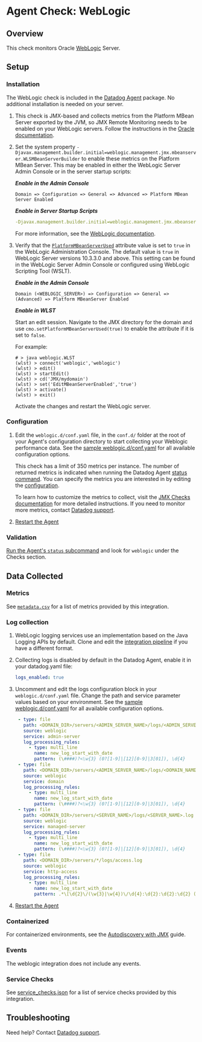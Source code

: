 # Agent Check: WebLogic

## Overview

This check monitors Oracle [WebLogic][1] Server. 

## Setup

### Installation

The WebLogic check is included in the [Datadog Agent][2] package.
No additional installation is needed on your server.

1. This check is JMX-based and collects metrics from the Platform MBean Server exported by the JVM, so JMX Remote Monitoring needs to be enabled on your WebLogic servers. Follow the instructions in the [Oracle documentation][9].

2. Set the system property `-Djavax.management.builder.initial=weblogic.management.jmx.mbeanserver.WLSMBeanServerBuilder` to enable these metrics on the Platform MBean Server. This may be enabled in either the WebLogic Server Admin Console or in the server startup scripts:


   _**Enable in the Admin Console**_

   ```
   Domain => Configuration => General => Advanced => Platform MBean Server Enabled
   ```

   _**Enable in Server Startup Scripts**_
 
   ```yaml
   -Djavax.management.builder.initial=weblogic.management.jmx.mbeanserver.WLSMBeanServerBuilder
   ```
      
   For more information, see the [WebLogic documentation][14].


3. Verify that the [`PlatformMBeanServerUsed`][10] attribute value is set to `true` in the WebLogic Administration Console. The default value is `true` in WebLogic Server versions 10.3.3.0 and above. This setting can be found in the WebLogic Server Admin Console or configured using WebLogic Scripting Tool (WSLT). 

   _**Enable in the Admin Console**_

   ```
   Domain (<WEBLOGIC_SERVER>) => Configuration => General => (Advanced) => Platform MBeanServer Enabled
   ```
   
   _**Enable in WLST**_

   Start an edit session. Navigate to the JMX directory for the domain and use `cmo.setPlatformMBeanServerUsed(true)` to enable the attribute if it is set to `false`.

   For example:
   ```
   # > java weblogic.WLST
   (wlst) > connect('weblogic','weblogic')
   (wlst) > edit()
   (wlst) > startEdit()
   (wlst) > cd('JMX/mydomain')
   (wlst) > set('EditMBeanServerEnabled','true')
   (wlst) > activate()
   (wlst) > exit()
   ```

   Activate the changes and restart the WebLogic server.

### Configuration

1. Edit the `weblogic.d/conf.yaml` file, in the `conf.d/` folder at the root of your
   Agent's configuration directory to start collecting your Weblogic performance data.
   See the [sample weblogic.d/conf.yaml][3] for all available configuration options.

   This check has a limit of 350 metrics per instance. The number of returned metrics is indicated when running the Datadog Agent [status command][4].
   You can specify the metrics you are interested in by editing the [configuration][3].
   
   To learn how to customize the metrics to collect, visit the [JMX Checks documentation][5] for more detailed instructions.
   If you need to monitor more metrics, contact [Datadog support][6].

3. [Restart the Agent][7]

### Validation

[Run the Agent's `status` subcommand][4] and look for `weblogic` under the Checks section.

## Data Collected

### Metrics

See [`metadata.csv`][11] for a list of metrics provided by this integration.  

### Log collection

1. WebLogic logging services use an implementation based on the Java Logging APIs by default. Clone and edit the [integration pipeline][12] if you have a different format.

2. Collecting logs is disabled by default in the Datadog Agent, enable it in your datadog.yaml file:
   ```yaml
   logs_enabled: true
   ```
   
3. Uncomment and edit the logs configuration block in your `weblogic.d/conf.yaml` file. Change the path and service parameter values based on your environment. See the [sample weblogic.d/conf.yaml][3] for all available configuration options.
   ```yaml
    - type: file
      path: <DOMAIN_DIR>/servers/<ADMIN_SERVER_NAME>/logs/<ADMIN_SERVER_NAME>.log
      source: weblogic
      service: admin-server
      log_processing_rules:
        - type: multi_line
          name: new_log_start_with_date
          pattern: (\####)?<\w{3} (0?[1-9]|[12][0-9]|3[01]), \d{4}
    - type: file
      path: <DOMAIN_DIR>/servers/<ADMIN_SERVER_NAME>/logs/<DOMAIN_NAME>.log
      source: weblogic
      service: domain
      log_processing_rules:
        - type: multi_line
          name: new_log_start_with_date
          pattern: (\####)?<\w{3} (0?[1-9]|[12][0-9]|3[01]), \d{4}
    - type: file
      path: <DOMAIN_DIR>/servers/<SERVER_NAME>/logs/<SERVER_NAME>.log
      source: weblogic
      service: managed-server
      log_processing_rules:
        - type: multi_line
          name: new_log_start_with_date
          pattern: (\####)?<\w{3} (0?[1-9]|[12][0-9]|3[01]), \d{4}
    - type: file
      path: <DOMAIN_DIR>/servers/*/logs/access.log 
      source: weblogic
      service: http-access
      log_processing_rules:
        - type: multi_line
          name: new_log_start_with_date
          pattern: .*\[\d{2}\/(\w{3}|\w{4})\/\d{4}:\d{2}:\d{2}:\d{2} (\+|-)\d{4}\]
   ```
4. [Restart the Agent][7]

### Containerized
For containerized environments, see the [Autodiscovery with JMX][13] guide.

### Events

The weblogic integration does not include any events.

### Service Checks

See [service_checks.json][8] for a list of service checks provided by this integration.

## Troubleshooting

Need help? Contact [Datadog support][6].


[1]: https://docs.datadoghq.com/integrations/weblogic/?tab=host#pagetitle
[2]: https://app.datadoghq.com/account/settings#agent
[3]: https://github.com/DataDog/integrations-core/blob/master/weblogic/datadog_checks/weblogic/data/conf.yaml.example
[4]: https://docs.datadoghq.com/agent/guide/agent-commands/#agent-status-and-information
[5]: https://docs.datadoghq.com/integrations/java/
[6]: https://docs.datadoghq.com/help/
[7]: https://docs.datadoghq.com/agent/guide/agent-commands/#start-stop-and-restart-the-agent
[8]: https://github.com/DataDog/integrations-core/blob/master/weblogic/assets/service_checks.json
[9]: https://docs.oracle.com/javase/8/docs/technotes/guides/management/agent.html#gdenl
[10]: https://docs.oracle.com/en/middleware/standalone/weblogic-server/14.1.1.0/jmxcu/understandwls.html#GUID-1D2E290E-F762-44A8-99C2-EB857EB12387
[11]: https://github.com/DataDog/integrations-core/blob/master/weblogic/metadata.csv
[12]: https://docs.datadoghq.com/logs/processing/#integration-pipelines 
[13]: https://docs.datadoghq.com/agent/guide/autodiscovery-with-jmx/?tab=containerizedagent
[14]: https://support.oracle.com/cloud/faces/DocumentDisplay?_afrLoop=308314682308664&_afrWindowMode=0&id=1465052.1&_adf.ctrl-state=10ue97j4er_4
